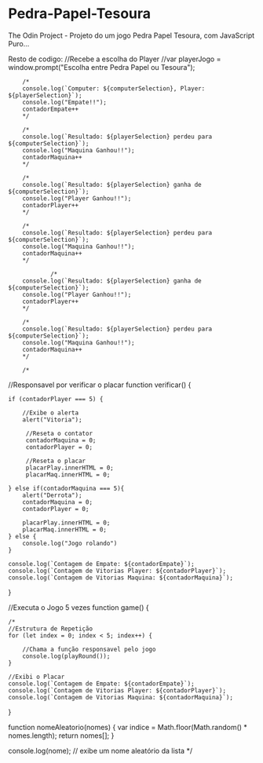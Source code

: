 # Pedra-Papel-Tesoura
The Odin Project - Projeto do um jogo Pedra Papel  Tesoura, com JavaScript Puro...

Resto de codigo: 
//Recebe a escolha do Player
//var playerJogo = window.prompt("Escolha entre Pedra Papel ou Tesoura");

        /*
        console.log(`Computer: ${computerSelection}, Player: ${playerSelection}`);
        console.log("Empate!!");
        contadorEmpate++
        */

        /*
        console.log(`Resultado: ${playerSelection} perdeu para ${computerSelection}`);
        console.log("Maquina Ganhou!!");
        contadorMaquina++
        */

        /*
        console.log(`Resultado: ${playerSelection} ganha de ${computerSelection}`);
        console.log("Player Ganhou!!");
        contadorPlayer++
        */

        /*
        console.log(`Resultado: ${playerSelection} perdeu para ${computerSelection}`);
        console.log("Maquina Ganhou!!");
        contadorMaquina++
        */

                /*
        console.log(`Resultado: ${playerSelection} ganha de ${computerSelection}`);
        console.log("Player Ganhou!!");
        contadorPlayer++
        */

        /*
        console.log(`Resultado: ${playerSelection} perdeu para ${computerSelection}`);
        console.log("Maquina Ganhou!!");
        contadorMaquina++
        */

        /*
//Responsavel por verificar o placar
function verificar() {

    if (contadorPlayer === 5) {

        //Exibe o alerta
        alert("Vitoria");

         //Reseta o contator
         contadorMaquina = 0;
         contadorPlayer = 0;
 
         //Reseta o placar
         placarPlay.innerHTML = 0;
         placarMaq.innerHTML = 0;

    } else if(contadorMaquina === 5){
        alert("Derrota");
        contadorMaquina = 0;
        contadorPlayer = 0;

        placarPlay.innerHTML = 0;
        placarMaq.innerHTML = 0;
    } else {
        console.log("Jogo rolando")
    }

    console.log(`Contagem de Empate: ${contadorEmpate}`);
    console.log(`Contagem de Vitorias Player: ${contadorPlayer}`);
    console.log(`Contagem de Vitorias Maquina: ${contadorMaquina}`);
    
}



//Executa o Jogo 5 vezes
function game() {

    /*
    //Estrutura de Repetição
    for (let index = 0; index < 5; index++) {

        //Chama a função responsavel pelo jogo
        console.log(playRound());
    }

    //Exibi o Placar
    console.log(`Contagem de Empate: ${contadorEmpate}`);
    console.log(`Contagem de Vitorias Player: ${contadorPlayer}`);
    console.log(`Contagem de Vitorias Maquina: ${contadorMaquina}`);

}

function nomeAleatorio(nomes) {
    var indice = Math.floor(Math.random() * nomes.length);
    return nomes[];
  }


console.log(nome); // exibe um nome aleatório da lista
*/
